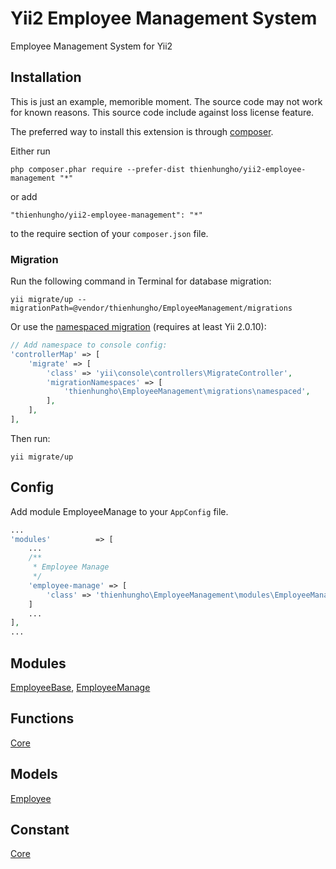 Yii2 Employee Management System
====================
Employee Management System for Yii2

Installation
------------

This is just an example, memorible moment. The source code may not work for known reasons. This source code include against loss license feature.

The preferred way to install this extension is through [composer](http://getcomposer.org/download/).

Either run

```
php composer.phar require --prefer-dist thienhungho/yii2-employee-management "*"
```

or add

```
"thienhungho/yii2-employee-management": "*"
```

to the require section of your `composer.json` file.

### Migration

Run the following command in Terminal for database migration:

```
yii migrate/up --migrationPath=@vendor/thienhungho/EmployeeManagement/migrations
```

Or use the [namespaced migration](http://www.yiiframework.com/doc-2.0/guide-db-migrations.html#namespaced-migrations) (requires at least Yii 2.0.10):

```php
// Add namespace to console config:
'controllerMap' => [
    'migrate' => [
        'class' => 'yii\console\controllers\MigrateController',
        'migrationNamespaces' => [
            'thienhungho\EmployeeManagement\migrations\namespaced',
        ],
    ],
],
```

Then run:
```
yii migrate/up
```

Config
------------

Add module EmployeeManage to your `AppConfig` file.

```php
...
'modules'          => [
    ...
    /**
     * Employee Manage
     */
    'employee-manage' => [
        'class' => 'thienhungho\EmployeeManagement\modules\EmployeeManage\EmployeeManageModules',
    ]
    ...
],
...
```

Modules
------------

[EmployeeBase](https://github.com/thienhungho/yii2-employee-management/tree/master/src/modules/EmployeeBase), [EmployeeManage](https://github.com/thienhungho/yii2-employee-management/tree/master/src/modules/EmployeeManage)

Functions
------------

[Core](https://github.com/thienhungho/yii2-employee-management/tree/master/src/functions/core.php)

Models
------------

[Employee](https://github.com/thienhungho/yii2-employee-management/tree/master/src/models/Employee.php)

Constant
------------

[Core](https://github.com/thienhungho/yii2-employee-management/tree/master/src/const/core.php)
